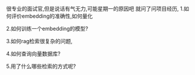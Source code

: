 很专业的面试官,但是说话有气无力,可能星期一的原因吧
就问了问项目经历,
1.如何评价embedding的准确性,如何量化

2.如何训练一个embedding的模型?

3.如何rag检索很复杂的问题,

4.如何查询向量数据库?

5.用了什么哪些检索的方式呢?
